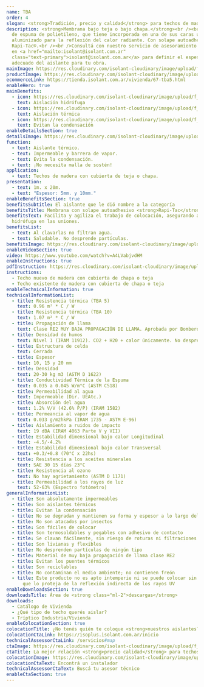 ```yaml
---
name: TBA
order: 4
slogan: <strong>Tradición, precio y calidad</strong> para techos de madera
description: <strong>Membrana bajo teja o bajo chapa.</strong><br /><br />Lámina
  de espuma de polietileno, que tiene incorporada en una de sus caras un film
  aluminizado para la reflexión del calor radiante. Con solape autoadhesivo
  Rapi-Tac®.<br /><br />Consultá con nuestro servicio de asesoramiento gratuito
  en <a href="mailto:isolant@isolant.com.ar"
  class="text-primary">isolant@isolant.com.ar</a> para definir el espesor más
  adecuado del aislante para tu obra.
mainImage: https://res.cloudinary.com/isolant-cloudinary/image/upload/f_auto,q_auto:good/website-2021/products/tba/isolant-aislantes-linea-vivienda-tba-imagen-principal.jpg
productImage: https://res.cloudinary.com/isolant-cloudinary/image/upload/f_auto,q_auto:good/website-2021/products/tba/isolant-aislantes-linea-vivienda-tba-imagen-rollo.png
ecommerceLink: https://tienda.isolant.com.ar/vivienda/67-tba5.html
enableHero: true
mainBenefits:
  - icon: https://res.cloudinary.com/isolant-cloudinary/image/upload/f_auto,q_auto:good/website-2021/products/tba/isolant-aislantes-linea-vivienda-tba-beneficio-1.svg
    text: Aislación hidrófuga
  - icon: https://res.cloudinary.com/isolant-cloudinary/image/upload/f_auto,q_auto:good/website-2021/products/tba/isolant-aislantes-linea-vivienda-tba-beneficio-2.svg
    text: Aislación térmica
  - icon: https://res.cloudinary.com/isolant-cloudinary/image/upload/f_auto,q_auto:good/website-2021/products/tba/isolant-aislantes-linea-vivienda-tba-beneficio-3.svg
    text: Evitan la condensación
enableDetailsSection: true
detailsImage: https://res.cloudinary.com/isolant-cloudinary/image/upload/f_auto,q_auto:good/website-2021/products/tba/isolant-aislantes-linea-vivienda-tba-imagen-detalle.jpg
function:
  - text: Aislante térmico.
  - text: Impermeable y barrera de vapor.
  - text: Evita la condensación.
  - text: ¡No necesita malla de sostén!
application:
  - text: Techos de madera con cubierta de teja o chapa.
presentation:
  - text: 1m. x 20m.
  - text: "Espesor: 5mm. y 10mm."
enableBenefitsSection: true
benefitsSubtitle: El aislante que le dió nombre a la categoría
benefitsTitle: Membrana con solape autoadhesivo <strong>Rapi-Tac</strong>
benefitsText: Facilita y agiliza el trabajo de colocación, asegurando aislación
  hidrófuga en las uniones.
benefitsList:
  - text: Al clavarlas no filtran agua.
  - text: Saludable. No desprende partículas.
benefitsImage: https://res.cloudinary.com/isolant-cloudinary/image/upload/f_auto,q_auto:good/website-2021/products/tba/isolant-aislantes-linea-vivienda-tba-beneficio-exclusivo.jpg
enableVideoSection: true
video: https://www.youtube.com/watch?v=A4LVabjvdHM
enableInstructions: true
pdfInstruction: https://res.cloudinary.com/isolant-cloudinary/image/upload/v1658315606/website-2021/downloads/colocacion-tba-y-multicapa.pdf
instructions:
  - Techo nuevo de madera con cubierta de chapa o teja
  - Techo existente de madera con cubierta de chapa o teja
enableTechnicalInformation: true
technicalInformationList:
  - title: Resistencia térmica (TBA 5)
    text: 0.96 m² * C / W
  - title: Resistencia térmica (TBA 10)
    text: 1.07 m² * C / W
  - title: Propagación de llama
    text: Clase RE2 MUY BAJA PROPAGACIÓN DE LLAMA. Aprobada por Bomberos Argentina.
  - title: Densidad de humos
    text: Nivel 1 (IRAM 11912). CO2 + H20 + calor únicamente. No desprende gases envenenantes.
  - title: Estructura de celda
    text: Cerrada
  - title: Espesor
    text: 10, 15 y 20 mm
  - title: Densidad
    text: 20-30 kg m3 (ASTM D 1622)
  - title: Conductividad Térmica de la Espuma
    text: 0.035 a 0.045 W/m°C (ASTM C518)
  - title: Permeabilidad al agua
    text: Impermeable (Dir. UEAtc.)
  - title: Absorción del agua
    text: 1.2% V/V (42.6% P/P) (IRAM 1582)
  - title: Permeancia al vapor de agua
    text: 0.033 g/m2hkPa (IRAM 1735 - ASTM E-96)
  - title: Aislamiento a ruidos de impacto
    text: 19 dBA (IRAM 4063 Parte V y VII)
  - title: Estabilidad dimensional bajo calor Longitudinal
    text: -4.5/-4.2%
  - title: Estabilidad dimensional bajo calor Transversal
    text: +0.3/+0.8 (70°C x 22hs)
  - title: Resistencia a los aceites minerales
    text: SAE 30 15 días 23°C
  - title: Resistencia al ozono
    text: No hay agrietamiento (ASTM D 1171)
  - title: Permeabilidad a los rayos de luz
    text: 52-63% (Espectro fotómetro)
generalInformationList:
  - title: Son absolutamente impermeables
  - title: Son aislantes térmicos
  - title: Evitan la condensación
  - title: No se degradan y mantienen su forma y espesor a lo largo del tiempo
  - title: No son atacados por insectos
  - title: Son fáciles de colocar
  - title: Son termosoldables y pegables con adhesivo de contacto
  - title: Se clavan fácilmente, sin riesgo de roturas ni filtraciones
  - title: Son livianas y flexibles
  - title: No desprenden partículas de ningún tipo
  - title: Material de muy baja propagación de llama clase RE2
  - title: Evitan los puentes térmicos
  - title: Son reciclables
  - title: No contaminan el medio ambiente; no contienen freón
  - title: Este producto no es apto intemperie ni se puede colocar sin un cielorraso
      que lo proteja de la reflexión indirecta de los rayos UV
enableDownloadsSection: true
downloadsTitle: Área de <strong class="ml-2">descargas</strong>
downloads:
  - Catálogo de Vivienda
  - ¿Qué tipo de techo querés aislar?
  - Tríptico Industria/Vivienda
enableColocationSection: true
colocationTitle: ¿No tenés quién te coloque <strong>nuestros aislantes?</strong>
colocationCtaLink: https://isoplus.isolant.com.ar/inicio
technicalAssessorCtaLink: /servicios#map
ctaImage: https://res.cloudinary.com/isolant-cloudinary/image/upload/f_auto,q_auto:good/website-2021/products/tba/isolant-aislantes-linea-vivienda-tba-cta.jpg
ctaTitle: La mejor relación <strong>precio calidad</strong> para techos de madera
colocationImage: https://res.cloudinary.com/isolant-cloudinary/image/upload/f_auto,q_auto:good/website-2021/owners/homepage/isolant-aislantes-duenos-e-inquilinos-isoplus-colocation.jpg
colocationCtaText: Encontrá un instalador
technicalAssessorCtaText: Buscá tu asesor técnico
enableCtaSection: true
---
```

